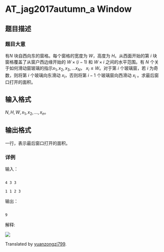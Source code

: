 # AT_jag2017autumn_a Window

## 题目描述

### 题目大意
有$N$ 块自西向东的窗格。每个窗格的宽度为 $W$，高度为 $H$。从西面开始的第 $i$ 块窗格覆盖了从窗户西边缘开始的 $W\times (i-1)$ 和 $W\times i$ 之间的水平范围。有 $N$ 个关于如何滑动窗玻璃的指示$x_1,x_2,x_3,...x_N$， $x_i\leq W$。对于第 $i$ 个玻璃窗，若 $i$ 为奇数，则将第 $i$ 个玻璃向东滑动 $x_i$，否则将第 $i-1$ 个玻璃窗向西滑动 $x_i$ 。求最后窗口打开的面积。

## 输入格式

$N,H,W,x_1,x_2,...,x_n$。

## 输出格式

一行，表示最后窗口打开的面积。

### 详例

输入：
```
4 3 3
1 1 2 3
```

输出：

```
9
```

解释:

![](https://img.atcoder.jp/jag2017autumn/e4aefb46f2ffb88ee7acb623ccf10830.png)


Translated by [yuanzongzi799](https://www.luogu.com.cn/user/1176727).